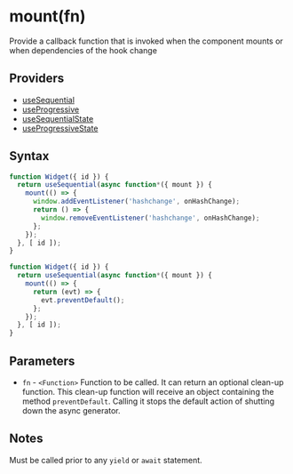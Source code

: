 # mount(fn)

Provide a callback function that is invoked when the component mounts or when dependencies of the hook change

## Providers

* [useSequential](useSequential.md)
* [useProgressive](useProgressive.md)
* [useSequentialState](useSequentialState.md)
* [useProgressiveState](useProgressiveState.md)

## Syntax

```js
function Widget({ id }) {
  return useSequential(async function*({ mount }) {
    mount(() => {
      window.addEventListener('hashchange', onHashChange);
      return () => {
        window.removeEventListener('hashchange', onHashChange);
      };
    });
  }, [ id ]);
}
```

```js
function Widget({ id }) {
  return useSequential(async function*({ mount }) {
    mount(() => {
      return (evt) => {
        evt.preventDefault();
      };
    });
  }, [ id ]);
}
```

## Parameters

* `fn` - `<Function>` Function to be called. It can return an optional clean-up function. This clean-up function will
receive an object containing the method `preventDefault`. Calling it stops the default action of shutting down the
async generator.

## Notes

Must be called prior to any `yield` or `await` statement.
